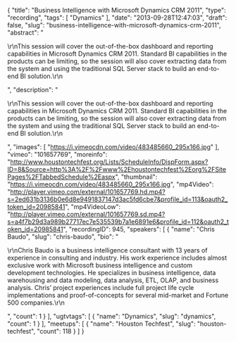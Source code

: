 {
  "title": "Business Intelligence with Microsoft Dynamics CRM 2011",
  "type": "recording",
  "tags": [
    "Dynamics"
  ],
  "date": "2013-09-28T12:47:03",
  "draft": false,
  "slug": "business-intelligence-with-microsoft-dynamics-crm-2011",
  "abstract": "<p>\r\nThis session will cover the out-of-the-box dashboard and reporting capabilities in Microsoft Dynamics CRM 2011. Standard BI capabilities in the products can be limiting, so the session will also cover extracting data from the system and using the traditional SQL Server stack to build an end-to-end BI solution.\r\n</p>",
  "description": "<p>\r\nThis session will cover the out-of-the-box dashboard and reporting capabilities in Microsoft Dynamics CRM 2011. Standard BI capabilities in the products can be limiting, so the session will also cover extracting data from the system and using the traditional SQL Server stack to build an end-to-end BI solution.\r\n</p>",
  "images": [
    "https://i.vimeocdn.com/video/483485660_295x166.jpg"
  ],
  "vimeo": "101657769",
  "moreinfo": "http://www.houstontechfest.org/Lists/ScheduleInfo/DispForm.aspx?ID=8&Source=http%3A%2F%2Fwww%2Ehoustontechfest%2Eorg%2FSitePages%2FTabbedSchedule%2Easpx",
  "thumbnail": "https://i.vimeocdn.com/video/483485660_295x166.jpg",
  "mp4Video": "http://player.vimeo.com/external/101657769.hd.mp4?s=2ed631b3136b0e6d8e9491837147d3ac5fd6cbe7&profile_id=113&oauth2_token_id=20985841",
  "mp4VideoLow": "http://player.vimeo.com/external/101657769.sd.mp4?s=a4f7b29d3a989b27717ec7e535539b7a1e6891e6&profile_id=112&oauth2_token_id=20985841",
  "recordingID": 945,
  "speakers": [
    {
      "name": "Chris Baudo",
      "slug": "chris-baudo",
      "bio": "<p>\r\nChris Baudo is a business intelligence consultant with 13 years of experience in consulting and industry. His work experience includes almost exclusive work with Microsoft business intelligence and custom development technologies. He specializes in business intelligence, data warehousing and data modeling, data analysis, ETL, OLAP, and business analysis. Chris’ project experiences include full project life cycle implementations and proof-of-concepts for several mid-market and Fortune 500 companies.\r\n</p>",
      "count": 1
    }
  ],
  "ugtvtags": [
    {
      "name": "Dynamics",
      "slug": "dynamics",
      "count": 1
    }
  ],
  "meetups": [
    {
      "name": "Houston Techfest",
      "slug": "houston-techfest",
      "count": 118
    }
  ]
}